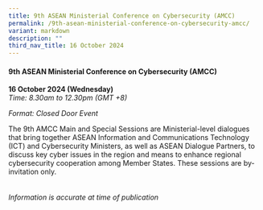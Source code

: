 ```yaml
---
title: 9th ASEAN Ministerial Conference on Cybersecurity (AMCC)
permalink: /9th-asean-ministerial-conference-on-cybersecurity-amcc/
variant: markdown
description: ""
third_nav_title: 16 October 2024
---
```

#### **9th ASEAN Ministerial Conference on Cybersecurity (AMCC)**

**16 October 2024 (Wednesday)**  
*Time: 8.30am to 12.30pm (GMT +8)*

*Format: Closed Door Event*

The 9th AMCC Main and Special Sessions are Ministerial-level dialogues that bring together ASEAN Information and Communications Technology (ICT) and Cybersecurity Ministers, as well as ASEAN Dialogue Partners, to discuss key cyber issues in the region and means to enhance regional cybersecurity cooperation among Member States. These sessions are by-invitation only.
<br><br><br>
*Information is accurate at time of publication*